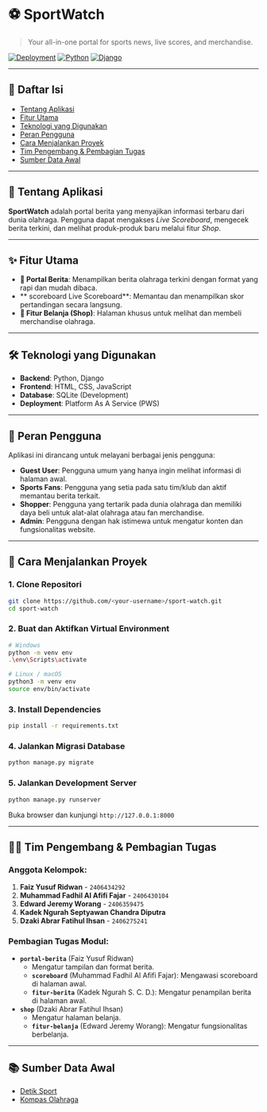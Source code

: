 # ⚽ SportWatch

> Your all-in-one portal for sports news, live scores, and merchandise.

[![Deployment](https://img.shields.io/badge/Deployment-Live-brightgreen.svg)](https://pbp.cs.ui.ac.id/web/project/faiz.yusuf/sportwatch)
[![Python](https://img.shields.io/badge/Python-3.10%2B-blue.svg)](https://www.python.org/)
[![Django](https://img.shields.io/badge/Django-4.2-darkgreen.svg)](https://www.djangoproject.com/)

---

## 📖 Daftar Isi
- [Tentang Aplikasi](#-tentang-aplikasi)
- [Fitur Utama](#-fitur-utama)
- [Teknologi yang Digunakan](#-teknologi-yang-digunakan)
- [Peran Pengguna](#-peran-pengguna)
- [Cara Menjalankan Proyek](#-cara-menjalankan-proyek)
- [Tim Pengembang & Pembagian Tugas](#-tim-pengembang--pembagian-tugas)
- [Sumber Data Awal](#-sumber-data-awal)

---

## 📌 Tentang Aplikasi
**SportWatch** adalah portal berita yang menyajikan informasi terbaru dari dunia olahraga. Pengguna dapat mengakses *Live Scoreboard*, mengecek berita terkini, dan melihat produk-produk baru melalui fitur *Shop*.

---

## ✨ Fitur Utama
- **📰 Portal Berita**: Menampilkan berita olahraga terkini dengan format yang rapi dan mudah dibaca.
- ** scoreboard Live Scoreboard**: Memantau dan menampilkan skor pertandingan secara langsung.
- **🛒 Fitur Belanja (Shop)**: Halaman khusus untuk melihat dan membeli merchandise olahraga.

---

## 🛠️ Teknologi yang Digunakan
- **Backend**: Python, Django
- **Frontend**: HTML, CSS, JavaScript
- **Database**: SQLite (Development)
- **Deployment**: Platform As A Service (PWS)

---

## 👤 Peran Pengguna
Aplikasi ini dirancang untuk melayani berbagai jenis pengguna:
- **Guest User**: Pengguna umum yang hanya ingin melihat informasi di halaman awal.
- **Sports Fans**: Pengguna yang setia pada satu tim/klub dan aktif memantau berita terkait.
- **Shopper**: Pengguna yang tertarik pada dunia olahraga dan memiliki daya beli untuk alat-alat olahraga atau fan merchandise.
- **Admin**: Pengguna dengan hak istimewa untuk mengatur konten dan fungsionalitas website.

---

## 🚀 Cara Menjalankan Proyek

### 1. Clone Repositori
```bash
git clone https://github.com/<your-username>/sport-watch.git
cd sport-watch
```

### 2. Buat dan Aktifkan Virtual Environment
```bash
# Windows
python -m venv env
.\env\Scripts\activate

# Linux / macOS
python3 -m venv env
source env/bin/activate
```

### 3. Install Dependencies
```bash
pip install -r requirements.txt
```

### 4. Jalankan Migrasi Database
```bash
python manage.py migrate
```

### 5. Jalankan Development Server
```bash
python manage.py runserver
```
Buka browser dan kunjungi `http://127.0.0.1:8000`

---

## 👨‍💻 Tim Pengembang & Pembagian Tugas

### Anggota Kelompok:
1.  **Faiz Yusuf Ridwan** - `2406434292`
2.  **Muhammad Fadhil Al Afifi Fajar** - `2406430104`
3.  **Edward Jeremy Worang** - `2406359475`
4.  **Kadek Ngurah Septyawan Chandra Diputra**
5.  **Dzaki Abrar Fatihul Ihsan** - `2406275241`

### Pembagian Tugas Modul:
- **`portal-berita`** (Faiz Yusuf Ridwan)
  - Mengatur tampilan dan format berita.
  - **`scoreboard`** (Muhammad Fadhil Al Afifi Fajar): Mengawasi scoreboard di halaman awal.
  - **`fitur-berita`** (Kadek Ngurah S. C. D.): Mengatur penampilan berita di halaman awal.
- **`shop`** (Dzaki Abrar Fatihul Ihsan)
  - Mengatur halaman belanja.
  - **`fitur-belanja`** (Edward Jeremy Worang): Mengatur fungsionalitas berbelanja.

---

## 📚 Sumber Data Awal
- [Detik Sport](https://sport.detik.com/)
- [Kompas Olahraga](https://olahraga.kompas.com/)
